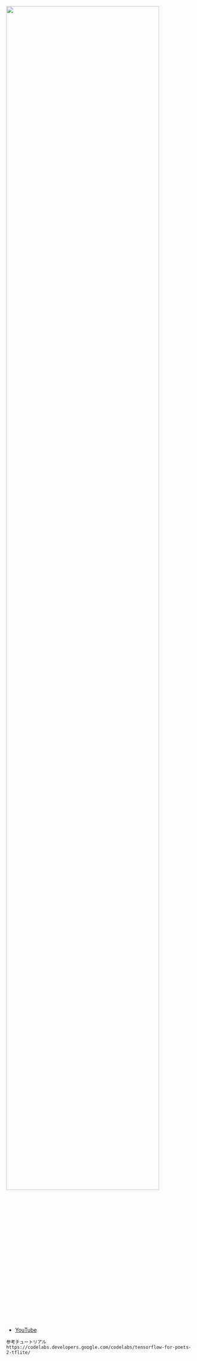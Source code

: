 <img src="media/codecamp/201908-/MLKamenRider.jpg" width="90%">

+ [YouTube](https://youtu.be/k2afQgH4n24)

```
参考チュートリアル　https://codelabs.developers.google.com/codelabs/tensorflow-for-poets-2-tflite/
```
